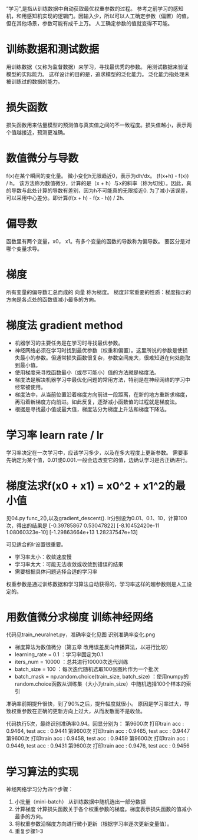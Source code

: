 “学习”,是指从训练数据中自动获取最优权重参数的过程。
参考之前学习的感知机，和用感知机实现的逻辑门。因输入少，所以可以人工确定参数（偏置）的值。但在其他场景，参数可能有成千上万。
人工确定参数的值就变得不可能。

# 训练数据和测试数据
用训练数据（又称为监督数据）来学习，寻找最优秀的参数。
用测试数据来验证模型的实际能力。
这样设计的目的是，追求模型的泛化能力。
泛化能力指处理未被训练过的数据的能力。

# 损失函数
损失函数用来估量模型的预测值与真实值之间的不一致程度。损失值越小，表示两个值越接近，预测更准确。

# 数值微分与导数
f(x)在某个瞬间的变化量。
微小变化h无限趋近0，表示为dh/dx。 (f(x+h) - f(x)) / h。
该方法称为数值微分，计算的是（x + h）与x的斜率（称为切线）。因此，真的导数与此处计算的导数有差别，因为h不可能真的无限接近0.
为了减小该误差，可以采用中心差分。即计算(f(x + h) - f(x - h)) / 2h.

# 偏导数
函数里有两个变量，x0， x1。有多个变量的函数的导数称为偏导数。
要区分是对哪个变量求导。

# 梯度
所有变量的偏导数汇总而成的 向量 称为梯度。
梯度非常重要的性质：梯度指示的方向是各点处的函数值减小最多的方向。

# 梯度法 gradient method
* 机器学习的主要任务是在学习时寻找最优参数。
* 神经网络必须在学习时找到最优参数（权重和偏置）。这里所说的参数是使损失最小的参数。但通常损失函数很复杂，参数空间庞大，很难知道在何处能取到最小值。
* 使用梯度来寻找函数最小（或尽可能小）值的方法就是梯度法。
* 梯度法是解决机器学习中最优化问题的常用方法，特别是在神经网络的学习中经常被使用。
* 梯度法中，从当前位置沿着梯度方向前进一段距离，在新的地方重新求梯度，再沿着新梯度方向前进。如此反复，逐渐减小函数值的过程就是梯度法。
* 根据是寻找最小值或最大值，梯度法分为梯度上升法和梯度下降法。

# 学习率 learn rate / lr
学习率决定在一次学习中，应该学习多少，以及在多大程度上更新参数。
需要事先确定为某个值，0.01或0.001.一般会边改变它的值，边确认学习是否正确进行。

# 梯度法求f(x0 + x1) = x0^2 + x1^2的最小值
见04.py func_2(),以及gradient_descent().
lr分别设为0.01、0.1、10，计算100次，得出的结果是
[-0.39785867  0.53047822]
[-8.10452420e-11  1.08060323e-10]
[-1.29863664e+13  1.28237547e+13]

可见适合的lr设置很重要。
- 学习率太小：收敛速度慢
- 学习率太大：可能无法收敛或收敛到错误的结果
- 需要根据具体问题选择合适的学习率

权重参数是通过训练数据和学习算法自动获得的，学习率这样的超参数则是人工设定的。

# 用数值微分求梯度 训练神经网络
代码见train_neuralnet.py，准确率变化见图 识别准确率变化.png
- 梯度算法为数值微分（第五章 改用误差反向传播算法，以进行比较）
- learning_rate = 0.1 ：学习率固定为0.1
- iters_num = 10000 ：总共进行10000次迭代训练
- batch_size = 100 ：每次迭代随机选取100张图片作为一个批次
- batch_mask = np.random.choice(train_size, batch_size) ：使用numpy的random.choice函数从训练集（大小为train_size）中随机选择100个样本的索引

准确率前期提升很快，到了90%之后，提升幅度就很小。
原因是学习率过大，导致权重参数在正确的更新方向上过大，从而发散而不是收敛。

代码执行5次，最终识别准确率0.94。回显分别为：
第9600次 打印train acc : 0.9464, test acc : 0.9441
第9600次 打印train acc : 0.9465, test acc : 0.9447
第9600次 打印train acc : 0.9458, test acc : 0.9459
第9600次 打印train acc : 0.9449, test acc : 0.9431
第9600次 打印train acc : 0.9476, test acc : 0.9456

# 学习算法的实现
神经网络学习分为四个步骤：
1. 小批量（mini-batch） 从训练数据中随机选出一部分数据
2. 计算梯度 计算损失函数关于各个权重参数的梯度。梯度表示损失函数的值减小最多的方向。
3. 将权重参数沿梯度方向进行微小更新（根据学习率逐次更新变量值）。
4. 重复步骤1-3